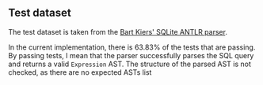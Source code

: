 ## Test dataset

The test dataset is taken from the [Bart Kiers' SQLite ANTLR parser](https://github.com/bkiers/sqlite-parser/tree/master).

In the current implementation, there is 63.83% of the tests that are passing.
By passing tests, I mean that the parser successfully parses the SQL query and returns a valid `Expression` AST.
The structure of the parsed AST is not checked, as there are no expected ASTs list

